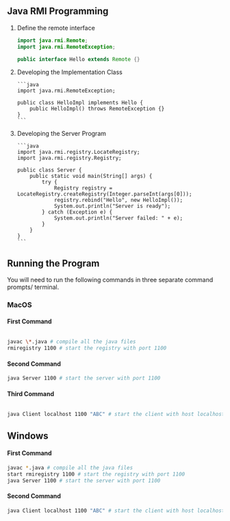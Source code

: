 ## Java RMI Programming

1.  Define the remote interface

    ```java
    import java.rmi.Remote;
    import java.rmi.RemoteException;

    public interface Hello extends Remote {}
    ```

2.  Developing the Implementation Class

        ```java
        import java.rmi.RemoteException;

        public class HelloImpl implements Hello {
            public HelloImpl() throws RemoteException {}
        }
        ```

3.  Developing the Server Program

        ```java
        import java.rmi.registry.LocateRegistry;
        import java.rmi.registry.Registry;

        public class Server {
            public static void main(String[] args) {
                try {
                    Registry registry = LocateRegistry.createRegistry(Integer.parseInt(args[0]));
                    registry.rebind("Hello", new HelloImpl());
                    System.out.println("Server is ready");
                } catch (Exception e) {
                    System.out.println("Server failed: " + e);
                }
            }
        }
        ```

## Running the Program

You will need to run the following commands in three separate command prompts/ terminal.

### MacOS

#### First Command

```bash

javac \*.java # compile all the java files
rmiregistry 1100 # start the registry with port 1100

```

#### Second Command

```bash
java Server 1100 # start the server with port 1100
```

#### Third Command

```bash

java Client localhost 1100 "ABC" # start the client with host localhost and port 1100 and input "ABC"

```

## Windows

#### First Command

```bash
javac *.java # compile all the java files
start rmiregistry 1100 # start the registry with port 1100
java Server 1100 # start the server with port 1100
```

#### Second Command

```bash
java Client localhost 1100 "ABC" # start the client with host localhost and port 1100 and input "ABC"
```
